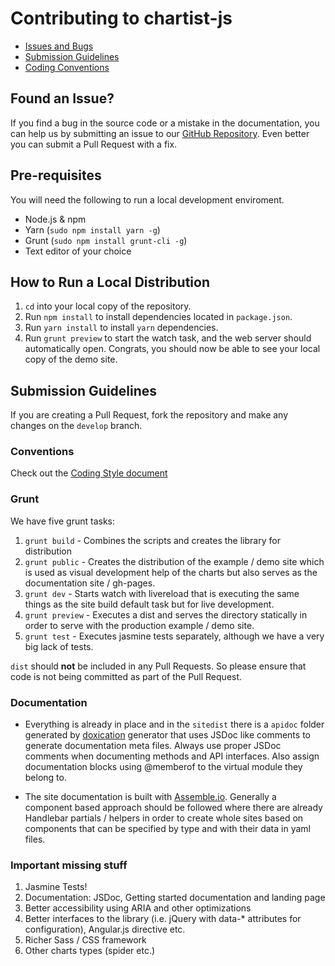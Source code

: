 # Contributing to chartist-js

-   [Issues and Bugs](#issue)
-   [Submission Guidelines](#submit)
-   [Coding Conventions](#conventions)

## <a name="issue"></a> Found an Issue?

If you find a bug in the source code or a mistake in the documentation, you can help us by
submitting an issue to our [GitHub Repository](https://github.com/gionkunz/chartist-js). Even better you can submit
a Pull Request with a fix.

## Pre-requisites

You will need the following to run a local development enviroment.

-   Node.js & npm
-   Yarn (`sudo npm install yarn -g`)
-   Grunt (`sudo npm install grunt-cli -g`)
-   Text editor of your choice


## How to Run a Local Distribution

1.  `cd` into your local copy of the repository.
2.  Run `npm install` to install dependencies located in `package.json`.
3.  Run `yarn install` to install `yarn` dependencies.
4.  Run `grunt preview` to start the watch task, and the web server should automatically open. Congrats, you should now
    be able to see your local copy of the demo site.

## <a name="submit"></a> Submission Guidelines

If you are creating a Pull Request, fork the repository and make any changes on the `develop` branch.

### <a name="conventions"></a> Conventions

Check out the [Coding Style document](CODINGSTYLE.md)

### Grunt

We have five grunt tasks:

1.  `grunt build` - Combines the scripts and creates the library for distribution
2.  `grunt public` - Creates the distribution of the example / demo site which is used as visual development help of the
    charts but also serves as the documentation site / gh-pages.
3.  `grunt dev` - Starts watch with livereload that is executing the same things as the site build default task but for
    live development.
4.  `grunt preview` - Executes a dist and serves the directory statically in order to serve with the production example
    / demo site.
5.  `grunt test` - Executes jasmine tests separately, although we have a very big lack of tests.

`dist` should **not** be included in any Pull Requests. So please ensure that code is not being committed as part of the
Pull Request.

### Documentation

-   Everything is already in place and in the `sitedist` there is a `apidoc` folder generated by
    [doxication](https://github.com/gionkunz/grunt-doxication) generator that uses JSDoc like comments to generate
    documentation meta files. Always use proper JSDoc comments when documenting methods and API interfaces. Also assign
    documentation blocks using @memberof to the virtual module they belong to.

-   The site documentation is built with [Assemble.io](http://assemble.io/). Generally a component based approach should
    be followed where there are already Handlebar partials / helpers in order to create whole sites based on components
    that can be specified by type and with their data in yaml files.

### Important missing stuff

1.  Jasmine Tests!
2.  Documentation: JSDoc, Getting started documentation and landing page
3.  Better accessibility using ARIA and other optimizations
4.  Better interfaces to the library (i.e. jQuery with data-* attributes for configuration), Angular.js directive etc.
5.  Richer Sass / CSS framework
6.  Other charts types (spider etc.)
